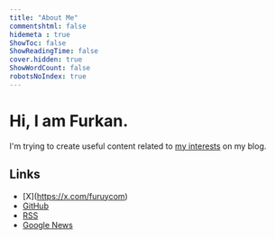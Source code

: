 ```yaml
---
title: "About Me"
commentshtml: false
hidemeta : true
ShowToc: false
ShowReadingTime: false
cover.hidden: true
ShowWordCount: false
robotsNoIndex: true
---
```


# Hi, I am Furkan.

I'm trying to create useful content related to [my interests](/categories/) on my blog.

## Links

- \[X\](https://x.com/furuycom)
- [GitHub](https://github.com/furuycom)
- [RSS](/index.xml)
- [Google News](https://news.google.com/publications/CAAqBwgKMIf_kgswxoTcAg)

